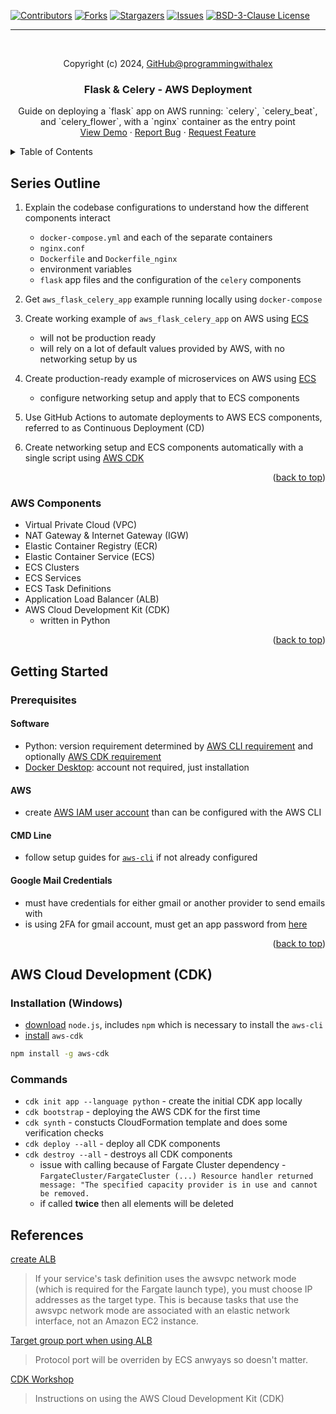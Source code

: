 <a id="readme-top"></a>

[![Contributors][contributors-shield]][contributors-url]
[![Forks][forks-shield]][forks-url]
[![Stargazers][stars-shield]][stars-url]
[![Issues][issues-shield]][issues-url]
[![BSD-3-Clause License][license-shield]][license-url]

---

<br />
<div align="center">
    <p>Copyright (c) 2024, <a href="https://github.com/programmingwithalex">GitHub@programmingwithalex</a></p>


  <h3 align="center">Flask & Celery - AWS Deployment</h3>

  <p align="center">
    Guide on deploying a `flask` app on AWS running: `celery`, `celery_beat`, and `celery_flower`, with a `nginx` container as the entry point
    <br />
    <a href="https://github.com/programmingwithalex/aws_celery_flask">View Demo</a>
    ·
    <a href="https://github.com/programmingwithalex/aws_celery_flask/issues/new?labels=bug&template=bug-report---.md">Report Bug</a>
    ·
    <a href="https://github.com/programmingwithalex/aws_celery_flask/issues/new?labels=enhancement&template=feature-request---.md">Request Feature</a>
  </p>
</div>

<details>
  <summary>Table of Contents</summary>
  <ol>
    <li>
      <a href="#series-outline">Series Outline</a>
      <ul>
        <li><a href="#aws-components">AWS Components</a></li>
      </ul>
    </li>
    <li>
      <a href="#getting-started">Getting Started</a>
      <ul>
        <li><a href="#prerequisites">Prerequisites</a></li>
        <ul>
            <li><a href="#software">Software</a></li>
            <li><a href="#aws">AWS</a></li>
            <li><a href="#cmd-line">CMD Line</a></li>
          </ul>
      </ul>
    </li>
    <li><a href="#commands">AWS (CDK) Commands</a></li>
    <li><a href="#references">References</a></li>
  </ol>
</details>

## Series Outline

1. Explain the codebase configurations to understand how the different components interact
    * `docker-compose.yml` and each of the separate containers
    * `nginx.conf`
    * `Dockerfile` and `Dockerfile_nginx`
    * environment variables
    * `flask` app files and the configuration of the `celery` components

2. Get `aws_flask_celery_app` example running locally using `docker-compose`

3. Create working example of `aws_flask_celery_app` on AWS using [ECS](https://aws.amazon.com/ecs/)
    * will not be production ready
    * will rely on a lot of default values provided by AWS, with no networking setup by us

4. Create production-ready example of microservices on AWS using [ECS](https://aws.amazon.com/ecs/)
    * configure networking setup and apply that to ECS components

5. Use GitHub Actions to automate deployments to AWS ECS components, referred to as Continuous Deployment (CD)

6. Create networking setup and ECS components automatically with a single script using [AWS CDK](https://docs.aws.amazon.com/cdk/v2/guide/home.html)

<p align="right">(<a href="#readme-top">back to top</a>)</p>

### AWS Components

* Virtual Private Cloud (VPC)
* NAT Gateway & Internet Gateway (IGW)
* Elastic Container Registry (ECR)
* Elastic Container Service (ECS)
* ECS Clusters
* ECS Services
* ECS Task Definitions
* Application Load Balancer (ALB)
* AWS Cloud Development Kit (CDK)
  * written in Python

<p align="right">(<a href="#readme-top">back to top</a>)</p>

## Getting Started

### Prerequisites

#### Software

* Python: version requirement determined by [AWS CLI requirement](https://github.com/aws/aws-cli) and optionally [AWS CDK requirement](https://github.com/aws/aws-cdk)
* [Docker Desktop](https://www.docker.com/products/docker-desktop/): account not required, just installation

#### AWS

* create [AWS IAM user account](https://docs.aws.amazon.com/IAM/latest/UserGuide/id_users_create.html) than can be configured with the AWS CLI

#### CMD Line

* follow setup guides for [`aws-cli`](https://github.com/aws/aws-cli?tab=readme-ov-file#getting-started) if not already configured

#### Google Mail Credentials

* must have credentials for either gmail or another provider to send emails with
* is using 2FA for gmail account, must get an app password from [here](https://myaccount.google.com/apppasswords)

<p align="right">(<a href="#readme-top">back to top</a>)</p>

## AWS Cloud Development (CDK)

### Installation (Windows)

* [download](https://nodejs.org/en/download/prebuilt-installer) `node.js`, includes `npm` which is necessary to install the `aws-cli`
* [install](https://docs.aws.amazon.com/cdk/v2/guide/getting_started.html) `aws-cdk`

```bash
npm install -g aws-cdk
```

### Commands

* `cdk init app --language python` - create the initial CDK app locally
* `cdk bootstrap` - deploying the AWS CDK for the first time
* `cdk synth` - constucts CloudFormation template and does some verification checks
* `cdk deploy --all` - deploy all CDK components
* `cdk destroy --all` - destroys all CDK components
  * issue with calling because of Fargate Cluster dependency - `FargateCluster/FargateCluster (...) Resource handler returned message: "The specified capacity provider is in use and cannot be removed.`
  * if called **twice** then all elements will be deleted

## References

[create ALB](https://docs.aws.amazon.com/AmazonECS/latest/developerguide/create-application-load-balancer.html)
> If your service's task definition uses the awsvpc network mode (which is required for the Fargate launch type), you must choose IP addresses as the target type. This is because tasks that use the awsvpc network mode are associated with an elastic network interface, not an Amazon EC2 instance.

[Target group port when using ALB](https://stackoverflow.com/questions/42715647/whats-the-target-group-port-for-when-using-application-load-balancer-ec2-con)
> Protocol port will be overriden by ECS anwyays so doesn't matter.

[CDK Workshop](https://cdkworkshop.com/)
> Instructions on using the AWS Cloud Development Kit (CDK)

[contributors-shield]: https://img.shields.io/github/contributors/programmingwithalex/aws_celery_flask?style=for-the-badge
[contributors-url]: https://github.com/programmingwithalex/aws_celery_flask/graphs/contributors
[forks-shield]: https://img.shields.io/github/forks/programmingwithalex/aws_celery_flask?style=for-the-badge
[forks-url]: https://github.com/programmingwithalex/aws_celery_flask/network/members
[stars-shield]: https://img.shields.io/github/stars/programmingwithalex/aws_celery_flask?style=for-the-badge
[stars-url]: https://github.com/programmingwithalex/aws_celery_flask/stargazers
[issues-shield]: https://img.shields.io/github/issues/programmingwithalex/aws_celery_flask?style=for-the-badge
[issues-url]: https://github.com/programmingwithalex/aws_celery_flask/issues
[license-shield]: https://img.shields.io/github/license/programmingwithalex/aws_celery_flask.svg?style=for-the-badge
[license-url]: https://github.com/programmingwithalex/aws_celery_flask/blob/main/LICENSE
